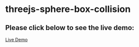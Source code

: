 # threejs-sphere-box-collision
## Please click below to see the live demo:
[Live Demo](https://threejs-sphere-box-collision.vercel.app)